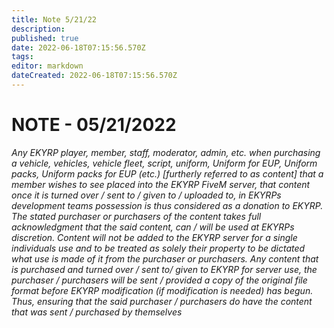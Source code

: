 ```yaml
---
title: Note 5/21/22
description: 
published: true
date: 2022-06-18T07:15:56.570Z
tags: 
editor: markdown
dateCreated: 2022-06-18T07:15:56.570Z
---
```


# NOTE - 05/21/2022
*Any EKYRP player, member, staff, moderator, admin, etc. when purchasing a vehicle, vehicles, vehicle fleet, script, uniform, Uniform for EUP, Uniform packs, Uniform packs for EUP (etc.) [furtherly referred to as content] that a member wishes to see placed into the EKYRP FiveM server, that content once it is turned over / sent to / given to / uploaded to, in EKYRPs development teams possession is thus considered as a donation to EKYRP. The stated purchaser or purchasers of the content takes full acknowledgment that the said content, can / will be used at EKYRPs discretion. Content will not be added to the EKYRP server for a single individuals use and to be treated as solely their property to be dictated what use is made of it from the purchaser or purchasers.
Any content that is purchased and turned over / sent to/ given to EKYRP for server use, the purchaser / purchasers will be sent / provided a copy of the original file format before EKYRP modification (if modification is needed) has begun. Thus, ensuring that the said purchaser / purchasers do have the content that was sent / purchased by themselves*